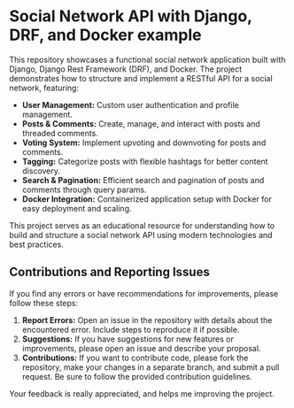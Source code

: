 # Social Network API with Django, DRF, and Docker example

This repository showcases a functional social network application built with Django, Django Rest Framework (DRF), and Docker. The project demonstrates how to structure and implement a RESTful API for a social network, featuring:

- **User Management:** Custom user authentication and profile management.
- **Posts & Comments:** Create, manage, and interact with posts and threaded comments.
- **Voting System:** Implement upvoting and downvoting for posts and comments.
- **Tagging:** Categorize posts with flexible hashtags for better content discovery.
- **Search & Pagination:** Efficient search and pagination of posts and comments through query params.
- **Docker Integration:** Containerized application setup with Docker for easy deployment and scaling.

This project serves as an educational resource for understanding how to build and structure a social network API using modern technologies and best practices.

## Contributions and Reporting Issues

If you find any errors or have recommendations for improvements, please follow these steps:

1. **Report Errors:** Open an issue in the repository with details about the encountered error. Include steps to reproduce it if possible.
2. **Suggestions:** If you have suggestions for new features or improvements, please open an issue and describe your proposal.
3. **Contributions:** If you want to contribute code, please fork the repository, make your changes in a separate branch, and submit a pull request. Be sure to follow the provided contribution guidelines.

Your feedback is really appreciated, and helps me improving the project.
